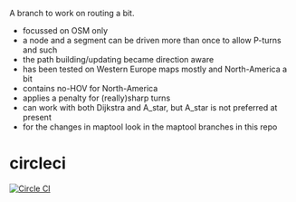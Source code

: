 A branch to work on routing a bit.

- focussed on OSM only
- a node and a segment can be driven more than once to allow P-turns and such
- the path building/updating became direction aware
- has been tested on Western Europe maps mostly and North-America a bit
- contains no-HOV for North-America
- applies a penalty for (really)sharp turns
- can work with both Dijkstra and A_star, but A_star is not preferred at present
- for the changes in maptool look in the maptool branches in this repo

circleci
========

[![Circle CI](https://circleci.com/gh/jandegr/navit/tree/ext_graph_prep.svg?style=svg)](https://circleci.com/gh/jandegr/navit/tree/ext_graph_prep)
